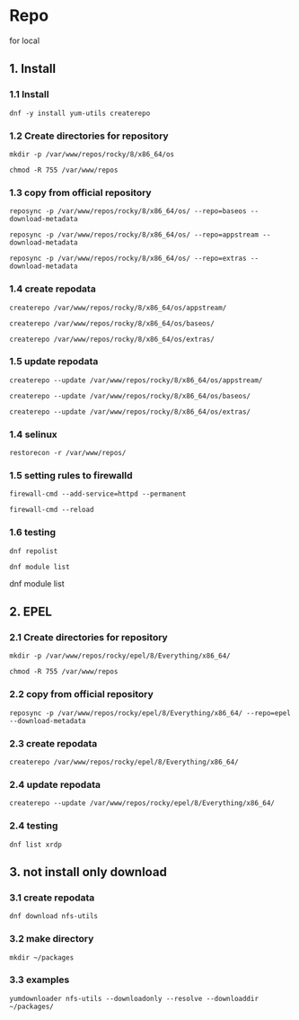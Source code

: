 # Repo
for local

## 1. Install

### 1.1 Install

    dnf -y install yum-utils createrepo
            
### 1.2 Create directories for repository

    mkdir -p /var/www/repos/rocky/8/x86_64/os
    
    chmod -R 755 /var/www/repos

### 1.3 copy from official repository

    reposync -p /var/www/repos/rocky/8/x86_64/os/ --repo=baseos --download-metadata
    
    reposync -p /var/www/repos/rocky/8/x86_64/os/ --repo=appstream --download-metadata
    
    reposync -p /var/www/repos/rocky/8/x86_64/os/ --repo=extras --download-metadata
    
### 1.4 create repodata

    createrepo /var/www/repos/rocky/8/x86_64/os/appstream/
    
    createrepo /var/www/repos/rocky/8/x86_64/os/baseos/
    
    createrepo /var/www/repos/rocky/8/x86_64/os/extras/

### 1.5 update repodata

    createrepo --update /var/www/repos/rocky/8/x86_64/os/appstream/
    
    createrepo --update /var/www/repos/rocky/8/x86_64/os/baseos/
    
    createrepo --update /var/www/repos/rocky/8/x86_64/os/extras/

### 1.4 selinux

    restorecon -r /var/www/repos/

### 1.5 setting rules to firewalld

    firewall-cmd --add-service=httpd --permanent
    
    firewall-cmd --reload

### 1.6 testing

    dnf repolist

    dnf module list

dnf module list

## 2. EPEL

### 2.1 Create directories for repository

    mkdir -p /var/www/repos/rocky/epel/8/Everything/x86_64/
    
    chmod -R 755 /var/www/repos

### 2.2 copy from official repository

    reposync -p /var/www/repos/rocky/epel/8/Everything/x86_64/ --repo=epel --download-metadata
    
### 2.3 create repodata

    createrepo /var/www/repos/rocky/epel/8/Everything/x86_64/

### 2.4 update repodata

    createrepo --update /var/www/repos/rocky/epel/8/Everything/x86_64/

### 2.4 testing

    dnf list xrdp

## 3. not install only download

### 3.1 create repodata

    dnf download nfs-utils

### 3.2 make directory

    mkdir ~/packages

### 3.3 examples
    
    yumdownloader nfs-utils --downloadonly --resolve --downloaddir ~/packages/
